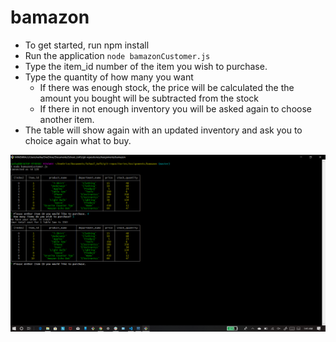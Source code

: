 # bamazon

* To get started, run npm install
* Run the application `node bamazonCustomer.js`
* Type the item\_id number of the item you wish to purchase.
* Type the quantity of how many you want
    * If there was enough stock, the price will be calculated the the amount you bought will be subtracted from the stock
    * If there in not enough inventory you will be asked again to choose another item.
* The table will show again with an updated inventory and ask you to choice again what to buy.

![screenshot](/images/screenshot.png)
